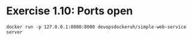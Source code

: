 # Exercise 1.10: Ports open

```docker run -p 127.0.0.1:8080:8080 devopsdockeruh/simple-web-service server```
